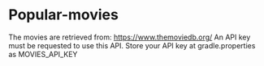 # Popular-movies

The movies are retrieved from: https://www.themoviedb.org/
An API key must be requested to use this API.
Store your API key at gradle.properties as MOVIES_API_KEY

